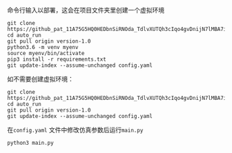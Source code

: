 命令行输入以部署，这会在项目文件夹里创建一个虚拟环境
```
git clone https://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@github.com/XiaokWu/auto_run.git
cd auto_run
git pull origin version-1.0
python3.6 -m venv myenv
source myenv/bin/activate
pip3 install -r requirements.txt
git update-index --assume-unchanged config.yaml
```
如不需要创建虚拟环境：
```
git clone https://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@github.com/XiaokWu/auto_run.git
cd auto_run
git pull origin version-1.0
git update-index --assume-unchanged config.yaml
```
在`config.yaml` 文件中修改仿真参数后运行`main.py`
```
python3 main.py
```
